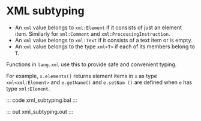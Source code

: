 # XML subtyping

- An `xml` value belongs to `xml:Element` if it consists of just an element item. Similarly for `xml:Comment` and `xml:ProcessingInstruction`. 
- An `xml` value belongs to `xml:Text` if it consists of a text item or is  empty.
- An `xml` value belongs to the type `xml<T>` if each of its members belong to `T`.

Functions in `lang.xml` use this to provide safe and convenient typing.

For example, `x.elements()` returns element items in `x` as type  `xml<xml:Element>` and `e.getName()` and `e.setNam ()` are defined when `e` has type `xml:Element`.

::: code xml_subtyping.bal :::

::: out xml_subtyping.out :::
